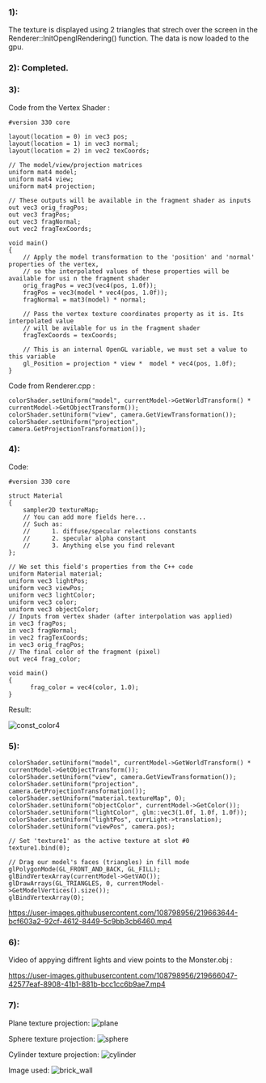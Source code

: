 ### 1):
The texture is displayed using 2 triangles that strech over the screen in the Renderer::InitOpenglRendering() function.
The data is now loaded to the gpu.

### 2): Completed.

### 3):
Code from the Vertex Shader :
```
#version 330 core

layout(location = 0) in vec3 pos;
layout(location = 1) in vec3 normal;
layout(location = 2) in vec2 texCoords;

// The model/view/projection matrices
uniform mat4 model;
uniform mat4 view;
uniform mat4 projection;

// These outputs will be available in the fragment shader as inputs
out vec3 orig_fragPos;
out vec3 fragPos;
out vec3 fragNormal;
out vec2 fragTexCoords;

void main()
{
	// Apply the model transformation to the 'position' and 'normal' properties of the vertex,
	// so the interpolated values of these properties will be available for usi n the fragment shader
	orig_fragPos = vec3(vec4(pos, 1.0f));
	fragPos = vec3(model * vec4(pos, 1.0f));
	fragNormal = mat3(model) * normal;

	// Pass the vertex texture coordinates property as it is. Its interpolated value
	// will be avilable for us in the fragment shader
	fragTexCoords = texCoords;

	// This is an internal OpenGL variable, we must set a value to this variable
	gl_Position = projection * view *  model * vec4(pos, 1.0f);
}
```

Code from Renderer.cpp :
```
colorShader.setUniform("model", currentModel->GetWorldTransform() * currentModel->GetObjectTransform());
colorShader.setUniform("view", camera.GetViewTransformation());
colorShader.setUniform("projection", camera.GetProjectionTransformation());
```
### 4):
Code:
```
#version 330 core

struct Material
{
	sampler2D textureMap;
	// You can add more fields here...
	// Such as:
	//		1. diffuse/specular relections constants
	//		2. specular alpha constant
	//		3. Anything else you find relevant
};

// We set this field's properties from the C++ code
uniform Material material;
uniform vec3 lightPos; 
uniform vec3 viewPos; 
uniform vec3 lightColor;
uniform vec3 color;
uniform vec3 objectColor;
// Inputs from vertex shader (after interpolation was applied)
in vec3 fragPos;
in vec3 fragNormal;
in vec2 fragTexCoords;
in vec3 orig_fragPos;
// The final color of the fragment (pixel)
out vec4 frag_color;

void main()
{
	  frag_color = vec4(color, 1.0);
}
```
Result:

![const_color4](https://user-images.githubusercontent.com/108798956/219660711-99dcb005-b13e-486b-8f78-163c97e69386.PNG)

### 5):
```
colorShader.setUniform("model", currentModel->GetWorldTransform() * currentModel->GetObjectTransform());
colorShader.setUniform("view", camera.GetViewTransformation());
colorShader.setUniform("projection", camera.GetProjectionTransformation());
colorShader.setUniform("material.textureMap", 0);
colorShader.setUniform("objectColor", currentModel->GetColor());
colorShader.setUniform("lightColor", glm::vec3(1.0f, 1.0f, 1.0f));
colorShader.setUniform("lightPos", currLight->translation);
colorShader.setUniform("viewPos", camera.pos);

// Set 'texture1' as the active texture at slot #0
texture1.bind(0);

// Drag our model's faces (triangles) in fill mode
glPolygonMode(GL_FRONT_AND_BACK, GL_FILL);
glBindVertexArray(currentModel->GetVAO());
glDrawArrays(GL_TRIANGLES, 0, currentModel->GetModelVertices().size());
glBindVertexArray(0);

```

https://user-images.githubusercontent.com/108798956/219663644-bcf603a2-92cf-4612-8449-5c9bb3cb6460.mp4

### 6):
Video of appying diffrent lights and view points to the Monster.obj :

https://user-images.githubusercontent.com/108798956/219666047-42577eaf-8908-41b1-881b-bcc1cc6b9ae7.mp4

### 7):

Plane texture projection:
![plane](https://user-images.githubusercontent.com/108798956/219666343-fa9819cf-26aa-4b37-b190-683b40d1347f.PNG)

Sphere texture projection:
![sphere](https://user-images.githubusercontent.com/108798956/219666367-63bbb7d0-b28b-4f48-8bd4-d83dc531cca8.PNG)

Cylinder texture projection:
![cylinder](https://user-images.githubusercontent.com/108798956/219666389-9bd7ce3f-dc53-49d3-9456-b2959e3a2b59.PNG)

Image used:
![brick_wall](https://user-images.githubusercontent.com/108798956/219666826-14987904-5274-4247-b192-8bd70394b12e.jpg)

